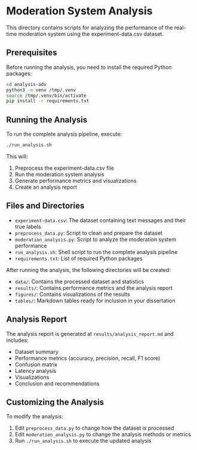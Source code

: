 # Moderation System Analysis

This directory contains scripts for analyzing the performance of the real-time moderation system using the experiment-data.csv dataset.

## Prerequisites

Before running the analysis, you need to install the required Python packages:

```bash
cd analysis-adv
python3 -m venv /tmp/.venv
source /tmp/.venv/bin/activate
pip install -r requirements.txt
```

## Running the Analysis

To run the complete analysis pipeline, execute:

```bash
./run_analysis.sh
```

This will:
1. Preprocess the experiment-data.csv file
2. Run the moderation system analysis
3. Generate performance metrics and visualizations
4. Create an analysis report

## Files and Directories

- `experiment-data.csv`: The dataset containing text messages and their true labels
- `preprocess_data.py`: Script to clean and prepare the dataset
- `moderation_analysis.py`: Script to analyze the moderation system performance
- `run_analysis.sh`: Shell script to run the complete analysis pipeline
- `requirements.txt`: List of required Python packages

After running the analysis, the following directories will be created:

- `data/`: Contains the processed dataset and statistics
- `results/`: Contains performance metrics and the analysis report
- `figures/`: Contains visualizations of the results
- `tables/`: Markdown tables ready for inclusion in your dissertation

## Analysis Report

The analysis report is generated at `results/analysis_report.md` and includes:

- Dataset summary
- Performance metrics (accuracy, precision, recall, F1 score)
- Confusion matrix
- Latency analysis
- Visualizations
- Conclusion and recommendations

## Customizing the Analysis

To modify the analysis:

1. Edit `preprocess_data.py` to change how the dataset is processed
2. Edit `moderation_analysis.py` to change the analysis methods or metrics
3. Run `./run_analysis.sh` to execute the updated analysis
